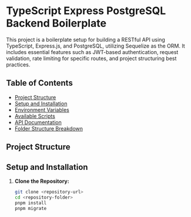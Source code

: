 # TypeScript Express PostgreSQL Backend Boilerplate

This project is a boilerplate setup for building a RESTful API using TypeScript, Express.js, and PostgreSQL, utilizing Sequelize as the ORM. It includes essential features such as JWT-based authentication, request validation, rate limiting for specific routes, and project structuring best practices.

## Table of Contents

- [Project Structure](#project-structure)
- [Setup and Installation](#setup-and-installation)
- [Environment Variables](#environment-variables)
- [Available Scripts](#available-scripts)
- [API Documentation](#api-documentation)
- [Folder Structure Breakdown](#folder-structure-breakdown)

## Project Structure

## Setup and Installation

1. **Clone the Repository:**
   ```bash
   git clone <repository-url>
   cd <repository-folder>
   pnpm install
   pnpm migrate
   ```
